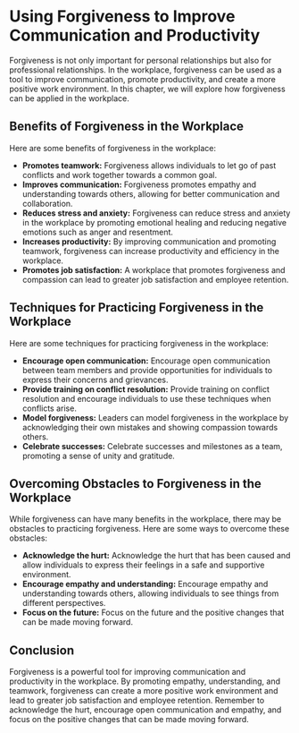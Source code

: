 Using Forgiveness to Improve Communication and Productivity
====================================================================================================

Forgiveness is not only important for personal relationships but also for professional relationships. In the workplace, forgiveness can be used as a tool to improve communication, promote productivity, and create a more positive work environment. In this chapter, we will explore how forgiveness can be applied in the workplace.

Benefits of Forgiveness in the Workplace
----------------------------------------

Here are some benefits of forgiveness in the workplace:

* **Promotes teamwork:** Forgiveness allows individuals to let go of past conflicts and work together towards a common goal.
* **Improves communication:** Forgiveness promotes empathy and understanding towards others, allowing for better communication and collaboration.
* **Reduces stress and anxiety:** Forgiveness can reduce stress and anxiety in the workplace by promoting emotional healing and reducing negative emotions such as anger and resentment.
* **Increases productivity:** By improving communication and promoting teamwork, forgiveness can increase productivity and efficiency in the workplace.
* **Promotes job satisfaction:** A workplace that promotes forgiveness and compassion can lead to greater job satisfaction and employee retention.

Techniques for Practicing Forgiveness in the Workplace
------------------------------------------------------

Here are some techniques for practicing forgiveness in the workplace:

* **Encourage open communication:** Encourage open communication between team members and provide opportunities for individuals to express their concerns and grievances.
* **Provide training on conflict resolution:** Provide training on conflict resolution and encourage individuals to use these techniques when conflicts arise.
* **Model forgiveness:** Leaders can model forgiveness in the workplace by acknowledging their own mistakes and showing compassion towards others.
* **Celebrate successes:** Celebrate successes and milestones as a team, promoting a sense of unity and gratitude.

Overcoming Obstacles to Forgiveness in the Workplace
----------------------------------------------------

While forgiveness can have many benefits in the workplace, there may be obstacles to practicing forgiveness. Here are some ways to overcome these obstacles:

* **Acknowledge the hurt:** Acknowledge the hurt that has been caused and allow individuals to express their feelings in a safe and supportive environment.
* **Encourage empathy and understanding:** Encourage empathy and understanding towards others, allowing individuals to see things from different perspectives.
* **Focus on the future:** Focus on the future and the positive changes that can be made moving forward.

Conclusion
----------

Forgiveness is a powerful tool for improving communication and productivity in the workplace. By promoting empathy, understanding, and teamwork, forgiveness can create a more positive work environment and lead to greater job satisfaction and employee retention. Remember to acknowledge the hurt, encourage open communication and empathy, and focus on the positive changes that can be made moving forward.
